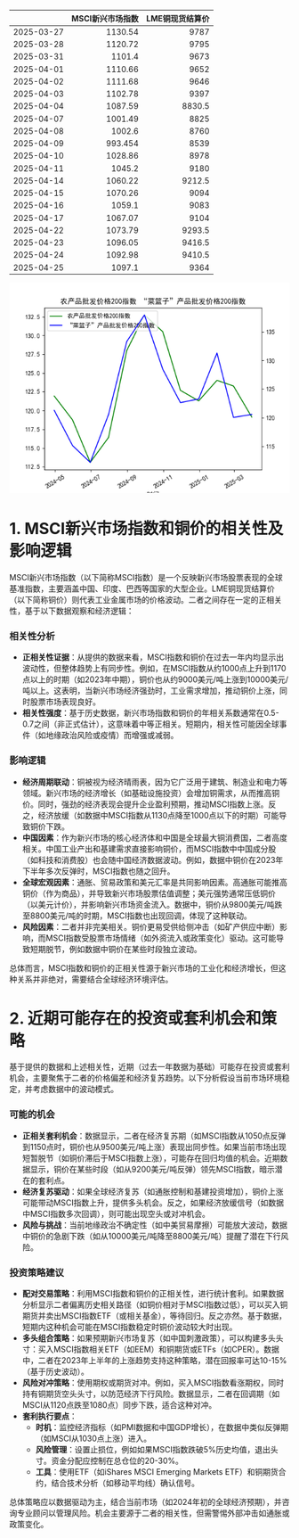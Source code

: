 |            |   MSCI新兴市场指数 |   LME铜现货结算价 |
|:-----------|-------------------:|------------------:|
| 2025-03-27 |           1130.54  |            9787   |
| 2025-03-28 |           1120.72  |            9795   |
| 2025-03-31 |           1101.4   |            9673   |
| 2025-04-01 |           1110.66  |            9652   |
| 2025-04-02 |           1111.68  |            9646   |
| 2025-04-03 |           1102.78  |            9397   |
| 2025-04-04 |           1087.59  |            8830.5 |
| 2025-04-07 |           1001.49  |            8825   |
| 2025-04-08 |           1002.6   |            8760   |
| 2025-04-09 |            993.454 |            8539   |
| 2025-04-10 |           1028.86  |            8978   |
| 2025-04-11 |           1045.2   |            9180   |
| 2025-04-14 |           1060.22  |            9212.5 |
| 2025-04-15 |           1070.26  |            9094   |
| 2025-04-16 |           1059.1   |            9083   |
| 2025-04-17 |           1067.07  |            9104   |
| 2025-04-22 |           1073.79  |            9293.5 |
| 2025-04-23 |           1096.05  |            9416.5 |
| 2025-04-24 |           1092.98  |            9410.5 |
| 2025-04-25 |           1097.1   |            9364   |

![图](MSCI_copper.png)

# 1. MSCI新兴市场指数和铜价的相关性及影响逻辑

MSCI新兴市场指数（以下简称MSCI指数）是一个反映新兴市场股票表现的全球基准指数，主要涵盖中国、印度、巴西等国家的大型企业。LME铜现货结算价（以下简称铜价）则代表工业金属市场的价格波动。二者之间存在一定的正相关性，基于以下数据观察和经济逻辑：

### 相关性分析
- **正相关性证据**：从提供的数据来看，MSCI指数和铜价在过去一年内均显示出波动性，但整体趋势上有同步性。例如，在MSCI指数从约1000点上升到1170点以上的时期（如2023年中期），铜价也从约9000美元/吨上涨到10000美元/吨以上。这表明，当新兴市场经济强劲时，工业需求增加，推动铜价上涨，同时股票市场表现良好。
- **相关性强度**：基于历史数据，新兴市场指数和铜价的年相关系数通常在0.5-0.7之间（非正式估计），这意味着中等正相关。短期内，相关性可能因全球事件（如地缘政治风险或疫情）而增强或减弱。

### 影响逻辑
- **经济周期联动**：铜被视为经济晴雨表，因为它广泛用于建筑、制造业和电力等领域。新兴市场的经济增长（如基础设施投资）会增加铜需求，从而推高铜价。同时，强劲的经济表现会提升企业盈利预期，推动MSCI指数上涨。反之，经济放缓（如数据中MSCI指数从1130点降至1000点以下的时期）可能导致铜价下跌。
- **中国因素**：作为新兴市场的核心经济体和中国是全球最大铜消费国，二者高度相关。中国工业产出和基建需求直接影响铜价，而MSCI指数中中国成分股（如科技和消费股）也会随中国经济数据波动。例如，数据中铜价在2023年下半年多次反弹时，MSCI指数也随之回升。
- **全球宏观因素**：通胀、贸易政策和美元汇率是共同影响因素。高通胀可能推高铜价（作为商品），并导致新兴市场股票估值调整；美元强势通常压低铜价（以美元计价），并影响新兴市场资金流入。数据中，铜价从9800美元/吨跌至8800美元/吨的时期，MSCI指数也出现回调，体现了这种联动。
- **风险因素**：二者并非完美相关。铜价更易受供给侧冲击（如矿产供应中断）影响，而MSCI指数受股票市场情绪（如外资流入或政策变化）驱动。这可能导致短期脱节，例如数据中铜价在某些时段独立波动。

总体而言，MSCI指数和铜价的正相关性源于新兴市场的工业化和经济增长，但这种关系并非绝对，需要结合全球经济环境评估。

# 2. 近期可能存在的投资或套利机会和策略

基于提供的数据和上述相关性，近期（过去一年数据为基础）可能存在投资或套利机会，主要聚焦于二者的价格偏差和经济复苏趋势。以下分析假设当前市场环境稳定，并考虑数据中的波动模式。

### 可能的机会
- **正相关套利机会**：数据显示，二者在经济复苏期（如MSCI指数从1050点反弹到1150点时，铜价也从9500美元/吨上涨）表现出同步性。如果当前市场出现短暂脱节（如铜价滞后于MSCI指数上涨），可能存在回归均值的机会。近期数据显示，铜价在某些时段（如从9200美元/吨反弹）领先MSCI指数，暗示潜在的套利点。
- **经济复苏驱动**：如果全球经济复苏（如通胀控制和基建投资增加），铜价上涨可能带动MSCI指数上升，提供多头机会。反之，如果经济放缓信号（如数据中MSCI指数多次回调），则可能出现空头或对冲机会。
- **风险与挑战**：当前地缘政治不确定性（如中美贸易摩擦）可能放大波动，数据中铜价的急剧下跌（如从10000美元/吨降至8800美元/吨）提醒了潜在下行风险。

### 投资策略建议
- **配对交易策略**：利用MSCI指数和铜价的正相关性，进行统计套利。如果数据分析显示二者偏离历史相关路径（如铜价相对于MSCI指数过低），可以买入铜期货并卖出MSCI指数ETF（或相关基金），等待回归。反之亦然。基于数据，短期内这种机会可能在MSCI指数稳定时铜价波动较大时出现。
- **多头组合策略**：如果预期新兴市场复苏（如中国刺激政策），可以构建多头头寸：买入MSCI指数相关ETF（如EEM）和铜期货或ETFs（如CPER）。数据中，二者在2023年上半年的上涨趋势支持这种策略，潜在回报率可达10-15%（基于历史波动）。
- **风险对冲策略**：使用期权或期货对冲。例如，买入MSCI指数看涨期权，同时持有铜期货空头头寸，以防范经济下行风险。数据显示，二者在回调期（如MSCI从1120点跌至1080点）同步下跌，适合这种对冲。
- **套利执行要点**：
  - **时机**：监控经济指标（如PMI数据和中国GDP增长），在数据中类似反弹期（如MSCI从1030点上涨）进入。
  - **风险管理**：设置止损位，例如如果MSCI指数跌破5%历史均值，退出头寸。资金分配应控制在总仓位的20-30%。
  - **工具**：使用ETF（如iShares MSCI Emerging Markets ETF）和铜期货合约，结合技术分析（如移动平均线）确认信号。

总体策略应以数据驱动为主，结合当前市场（如2024年初的全球经济预期），并咨询专业顾问以管理风险。机会主要源于二者的相关性，但需警惕外部冲击如通胀或政策变化。